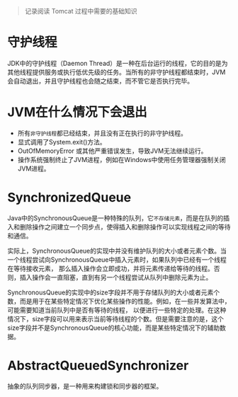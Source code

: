 > 记录阅读 Tomcat 过程中需要的基础知识

# 守护线程
JDK中的守护线程（Daemon Thread）是一种在后台运行的线程，它的目的是为其他线程提供服务或执行低优先级的任务。当所有的非守护线程都结束时，JVM会自动退出，并且守护线程也会随之结束，而不管它是否执行完毕。

# JVM在什么情况下会退出
- 所有`非守护线程`都已经结束，并且没有正在执行的非守护线程。
- 显式调用了System.exit()方法。
- OutOfMemoryError 或其他严重错误发生，导致JVM无法继续运行。
- 操作系统强制终止了JVM进程，例如在Windows中使用任务管理器强制关闭JVM进程。

# SynchronizedQueue
Java中的SynchronousQueue是一种特殊的队列，它`不存储元素`，而是在队列的插入和删除操作之间建立一个同步点，使得插入和删除操作可以实现线程之间的等待和通信。

实际上，SynchronousQueue的实现中并没有维护队列的大小或者元素个数。当一个线程尝试向SynchronousQueue中插入元素时，如果队列中已经有一个线程在等待接收元素，
那么插入操作会立即成功，并将元素传递给等待的线程。否则，插入操作会一直阻塞，直到有另一个线程尝试从队列中删除元素为止。

SynchronousQueue的实现中的size字段并不用于存储队列的大小或者元素个数，而是用于在某些特定情况下优化某些操作的性能。例如，在一些并发算法中，可能需要知道当前队列中是否有等待的线程，
以便进行一些特定的处理。在这种情况下，size字段可以用来表示当前等待线程的个数。但是需要注意的是，这个size字段并不是SynchronousQueue的核心功能，而是某些特定情况下的辅助数据。

# AbstractQueuedSynchronizer
抽象的队列同步器，是一种用来构建锁和同步器的框架。